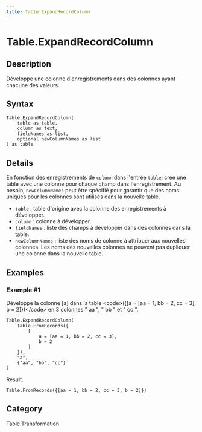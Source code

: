 ```yaml
---
title: Table.ExpandRecordColumn
---
```


# Table.ExpandRecordColumn


## Description

Développe une colonne d&#39;enregistrements dans des colonnes ayant chacune des valeurs.


## Syntax

```powerquery
Table.ExpandRecordColumn(
    table as table,
    column as text,
    fieldNames as list,
    optional newColumnNames as list
) as table
```


## Details

En fonction des enregistrements de <code>column</code> dans l'entrée <code>table</code>, crée une table avec une colonne pour chaque champ dans l'enregistrement. Au besoin, <code>newColumnNames</code> peut être spécifié pour garantir que des noms uniques pour les colonnes sont utilisés dans la nouvelle table.    <ul>        <li><code>table</code> : table d'origine avec la colonne des enregistrements à développer. </li>        <li><code>column</code> : colonne à développer.</li>        <li><code>fieldNames</code> : liste des champs à développer dans des colonnes dans la table.</li>        <li><code>newColumnNames</code> : liste des noms de colonne à attribuer aux nouvelles colonnes. Les noms des nouvelles colonnes ne peuvent pas dupliquer une colonne dans la nouvelle table.</li>    </ul>


## Examples

### Example #1 
Développe la colonne [a] dans la table &lt;code&gt;(\{[a = [aa = 1, bb = 2, cc = 3], b = 2]})&lt;/code&gt; en 3 colonnes &#34; aa &#34;, &#34; bb &#34; et &#34; cc &#34;.
```powerquery
Table.ExpandRecordColumn(
    Table.FromRecords({
        [
            a = [aa = 1, bb = 2, cc = 3],
            b = 2
        ]
    }),
    "a",
    {"aa", "bb", "cc"}
)
```

Result: 
```powerquery
Table.FromRecords({[aa = 1, bb = 2, cc = 3, b = 2]})
```




## Category
Table.Transformation
